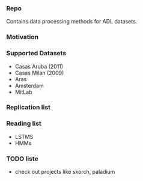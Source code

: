 ### Repo

Contains data processing methods for ADL datasets.

### Motivation

### Supported Datasets
  - Casas Aruba (2011)
  - Casas Milan (2009)
  - Aras
  - Amsterdam 
  - MitLab

### Replication list


### Reading list

- LSTMS
- HMMs
 

### TODO liste
 - check out projects like skorch, paladium